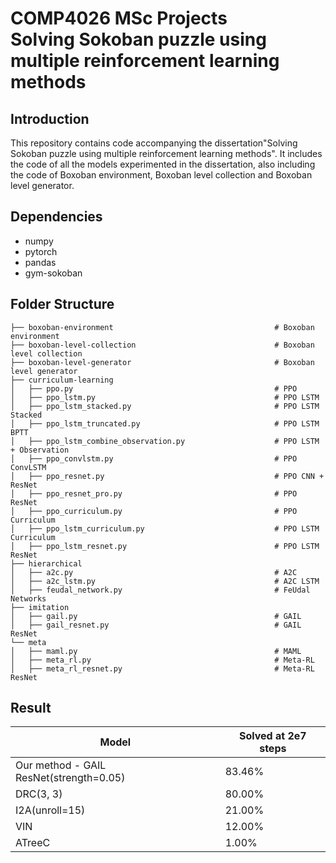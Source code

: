 # COMP4026 MSc Projects <br/>Solving Sokoban puzzle using multiple reinforcement learning methods


## Introduction

This repository contains code accompanying the dissertation"Solving Sokoban puzzle using multiple reinforcement learning methods". It includes the code of all the models experimented in the dissertation, also including the code of Boxoban environment, Boxoban level collection and Boxoban level generator.

## Dependencies
- numpy
- pytorch
- pandas
- gym-sokoban

## Folder Structure

    ├── boxoban-environment                                    # Boxoban environment  
    ├── boxoban-level-collection                               # Boxoban level collection  
    ├── boxoban-level-generator                                # Boxoban level generator  
    ├── curriculum-learning
    │   ├── ppo.py                                             # PPO
    │   ├── ppo_lstm.py                                        # PPO LSTM
    │   ├── ppo_lstm_stacked.py                                # PPO LSTM Stacked  
    │   ├── ppo_lstm_truncated.py                              # PPO LSTM BPTT  
    │   ├── ppo_lstm_combine_observation.py                    # PPO LSTM + Observation  
    │   ├── ppo_convlstm.py                                    # PPO ConvLSTM
    │   ├── ppo_resnet.py                                      # PPO CNN + ResNet
    │   ├── ppo_resnet_pro.py                                  # PPO ResNet 
    │   ├── ppo_curriculum.py                                  # PPO Curriculum 
    │   ├── ppo_lstm_curriculum.py                             # PPO LSTM Curriculum 
    │   ├── ppo_lstm_resnet.py                                 # PPO LSTM ResNet
    ├── hierarchical
    │   ├── a2c.py                                             # A2C
    │   ├── a2c_lstm.py                                        # A2C LSTM
    │   ├── feudal_network.py                                  # FeUdal Networks  
    ├── imitation
    │   ├── gail.py                                            # GAIL
    │   ├── gail_resnet.py                                     # GAIL ResNet
    └── meta
    │   ├── maml.py                                            # MAML
    │   ├── meta_rl.py                                         # Meta-RL
    │   ├── meta_rl_resnet.py                                  # Meta-RL ResNet  

## Result
| Model                                   | Solved at 2e7 steps |
| --------------------------------------- | ------------------- |
| Our method - GAIL ResNet(strength=0.05) | 83.46%              |
| DRC(3, 3)                               | 80.00%              |
| I2A(unroll=15)                         | 21.00%              |
| VIN                                     | 12.00%              |
| ATreeC                                  | 1.00%               |
